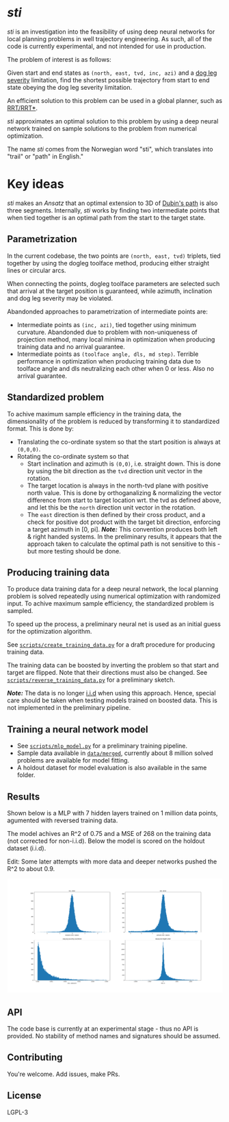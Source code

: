 # _sti_ 

_sti_ is an investigation into the feasibility of using deep neural networks for local planning problems in well trajectory engineering. As such, all of the code is currently experimental, and not intended for use in production.

The problem of interest is as follows:  

Given start and end states as `(north, east, tvd, inc, azi)` and a [dog leg severity](https://www.glossary.oilfield.slb.com/en/Terms/d/dog_leg.aspx) limitation, find the shortest possible trajectory from start to end state obeying the dog leg severity limitation.

An efficient solution to this problem can be used in a global planner, such as [RRT/RRT\*](https://en.wikipedia.org/wiki/Rapidly-exploring_random_tree).

_sti_ approximates an optimal solution to this problem by using a deep neural network trained on sample solutions to the problem from numerical optimization.

The name _sti_ comes from the Norwegian word "sti", which translates into "trail" or "path" in English."

# Key ideas
_sti_ makes an _Ansatz_ that an optimal extension to 3D of [Dubin's path](https://en.wikipedia.org/wiki/Dubins_path) is also three segments. Internally, _sti_ works by finding two intermediate points that when tied together is an optimal path from the start to the target state.

## Parametrization
In the current codebase, the two points are `(north, east, tvd)` triplets, tied together by using the dogleg toolface method, producing either straight lines or circular arcs. 

When connecting the points, dogleg toolface parameters are selected such that arrival at the target position is guaranteed, while azimuth, inclination and dog leg severity may be violated.

Abandonded approaches to parametrization of intermediate points are:

* Intermediate points as `(inc, azi)`, tied together using minimum curvature. Abandonded due to problem with non-uniqueness of projection method, many local minima in optimization when producing training data and no arrival guarantee.
* Intermediate points as `(toolface angle, dls, md step)`. Terrible performance in optimization when producing training data due to toolface angle and dls neutralizing each other when 0 or less. Also no arrival guarantee.

## Standardized problem
To achive maximum sample efficiency in the training data, the dimensionality of the problem is reduced by transforming it to standardized format. This is done by:

* Translating the co-ordinate system so that the start position is always at `(0,0,0)`.
* Rotating the co-ordinate system so that
  * Start inclination and azimuth is `(0,0)`, i.e. straight down. This is done by using the bit direction as the `tvd` direction unit vector in the rotation.
  * The target location is always in the north-tvd plane with positive north value. This is done by orthoganalizing & normalizing the vector difference from start to target location wrt. the tvd as defined above, and let this be the `north` direction unit vector in the rotation.
  * The `east` direction is then defined by their cross product, and a check for positive dot product with the target bit direction, enforcing a target azimuth in [0, pi]. ***Note:*** This convention produces both left & right handed systems. In the preliminary results, it appears that the approach taken to calculate the optimal path is not sensitive to this - but more testing should be done.

## Producing training data
To produce data training data for a deep neural network, the local planning problem is solved repeatedly using numerical optimization with randomized input. To achive maximum sample efficiency, the standardized problem is sampled.

To speed up the process, a preliminary neural net is used as an initial guess for the optimization algorithm.

See [`scripts/create_training_data.py`](scripts/create_training_data.py) for a draft procedure for producing training data.

The training data can be boosted by inverting the problem so that start and target are flipped. Note that their directions must also be changed. See [`scripts/reverse_training_data.py`](scripts/reverse_training_data.py) for a preliminary sketch. 

***Note:*** The data is no longer [i.i.d](https://en.wikipedia.org/wiki/Independent_and_identically_distributed_random_variables) when using this approach. Hence, special care should be taken when testing models trained on boosted data. This is not implemented in the preliminary pipeline.

## Training a neural network model

* See [`scripts/mlp_model.py`](scripts/mlp_model.py) for a preliminary training pipeline.
* Sample data available in [`data/merged`](data/merged), currently about 8 million solved problems are available for model fitting.
* A holdout dataset for model evaluation is also available in the same folder.

## Results
Shown below is a MLP with 7 hidden layers trained on 1 million data points, agumented with reversed training data. 

The model achives an R^2 of 0.75 and a MSE of 268 on the training data (not corrected for non-i.i.d). Below the model is scored on the holdout dataset (i.i.d).

Edit: Some later attempts with more data and deeper networks pushed the R^2 to about 0.9.

![Residuals](docs/histogram_mlp.png)

## API
The code base is currently at an experimental stage - thus no API is provided. No stability of method names and signatures should be assumed.

## Contributing
You're welcome. Add issues, make PRs.

## License
LGPL-3
